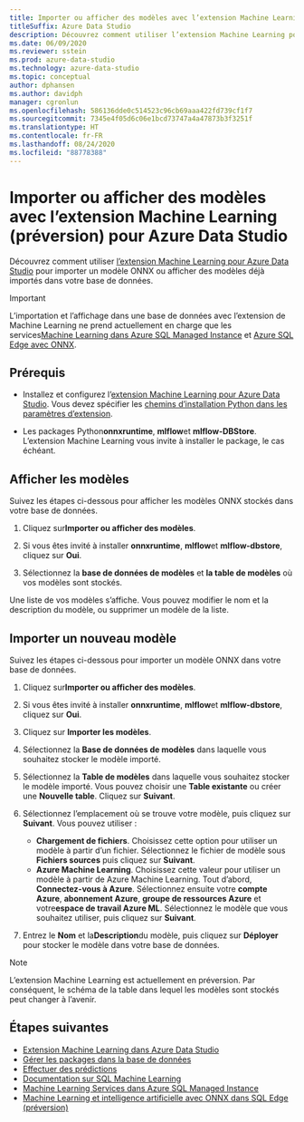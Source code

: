 ```yaml
---
title: Importer ou afficher des modèles avec l’extension Machine Learning
titleSuffix: Azure Data Studio
description: Découvrez comment utiliser l’extension Machine Learning pour Azure Data Studio pour importer un modèle ONNX ou afficher des modèles déjà importés dans votre base de données.
ms.date: 06/09/2020
ms.reviewer: sstein
ms.prod: azure-data-studio
ms.technology: azure-data-studio
ms.topic: conceptual
author: dphansen
ms.author: davidph
manager: cgronlun
ms.openlocfilehash: 586136dde0c514523c96cb69aaa422fd739cf1f7
ms.sourcegitcommit: 7345e4f05d6c06e1bcd73747a4a47873b3f3251f
ms.translationtype: HT
ms.contentlocale: fr-FR
ms.lasthandoff: 08/24/2020
ms.locfileid: "88778388"
---
```

# <a name="import-or-view-models-with-machine-learning-extension-preview-for-azure-data-studio"></a>Importer ou afficher des modèles avec l’extension Machine Learning (préversion) pour Azure Data Studio

Découvrez comment utiliser [l’extension Machine Learning pour Azure Data Studio](machine-learning-extension.md) pour importer un modèle ONNX ou afficher des modèles déjà importés dans votre base de données.

> [!IMPORTANT]
> L’importation et l’affichage dans une base de données avec l’extension de Machine Learning ne prend actuellement en charge que les services[Machine Learning dans Azure SQL Managed Instance](/azure/azure-sql/managed-instance/machine-learning-services-overview) et [Azure SQL Edge avec ONNX](/azure/azure-sql-edge/onnx-overview).

## <a name="prerequisites"></a>Prérequis

- Installez et configurez l’[extension Machine Learning pour Azure Data Studio](machine-learning-extension.md). Vous devez spécifier les [chemins d’installation Python dans les paramètres d’extension](machine-learning-extension.md#settings).

- Les packages Python**onnxruntime**, **mlflow**et **mlflow-DBStore**. L’extension Machine Learning vous invite à installer le package, le cas échéant.

## <a name="view-models"></a>Afficher les modèles

Suivez les étapes ci-dessous pour afficher les modèles ONNX stockés dans votre base de données.

1. Cliquez sur**Importer ou afficher des modèles**.

1. Si vous êtes invité à installer **onnxruntime**, **mlflow**et **mlflow-dbstore**, cliquez sur **Oui**.

1. Sélectionnez la **base de données de modèles** et **la table de modèles** où vos modèles sont stockés.

Une liste de vos modèles s’affiche. Vous pouvez modifier le nom et la description du modèle, ou supprimer un modèle de la liste.

## <a name="import-a-new-model"></a>Importer un nouveau modèle

Suivez les étapes ci-dessous pour importer un modèle ONNX dans votre base de données.

1. Cliquez sur**Importer ou afficher des modèles**.

1. Si vous êtes invité à installer **onnxruntime**, **mlflow**et **mlflow-dbstore**, cliquez sur **Oui**.

1. Cliquez sur **Importer les modèles**.

1. Sélectionnez la **Base de données de modèles** dans laquelle vous souhaitez stocker le modèle importé.

1. Sélectionnez la **Table de modèles** dans laquelle vous souhaitez stocker le modèle importé. Vous pouvez choisir une **Table existante** ou créer une **Nouvelle table**. Cliquez sur **Suivant**.

1. Sélectionnez l’emplacement où se trouve votre modèle, puis cliquez sur **Suivant**. Vous pouvez utiliser :
    - **Chargement de fichiers**. Choisissez cette option pour utiliser un modèle à partir d’un fichier. Sélectionnez le fichier de modèle sous **Fichiers sources** puis cliquez sur **Suivant**.
    - **Azure Machine Learning**. Choisissez cette valeur pour utiliser un modèle à partir de Azure Machine Learning. Tout d’abord, **Connectez-vous à Azure**. Sélectionnez ensuite votre **compte Azure**, **abonnement Azure**, **groupe de ressources Azure** et votre**espace de travail Azure ML**. Sélectionnez le modèle que vous souhaitez utiliser, puis cliquez sur **Suivant**.

1. Entrez le **Nom** et la**Description**du modèle, puis cliquez sur **Déployer** pour stocker le modèle dans votre base de données.

> [!NOTE]
> L’extension Machine Learning est actuellement en préversion. Par conséquent, le schéma de la table dans lequel les modèles sont stockés peut changer à l’avenir.

## <a name="next-steps"></a>Étapes suivantes

- [Extension Machine Learning dans Azure Data Studio](machine-learning-extension.md)
- [Gérer les packages dans la base de données](machine-learning-extension-manage-packages.md)
- [Effectuer des prédictions](machine-learning-extension-predictions.md)
- [Documentation sur SQL Machine Learning](../machine-learning/index.yml)
- [Machine Learning Services dans Azure SQL Managed Instance](/azure/azure-sql/managed-instance/machine-learning-services-overview)
- [Machine Learning et intelligence artificielle avec ONNX dans SQL Edge (préversion)](/azure/azure-sql-edge/onnx-overview)
